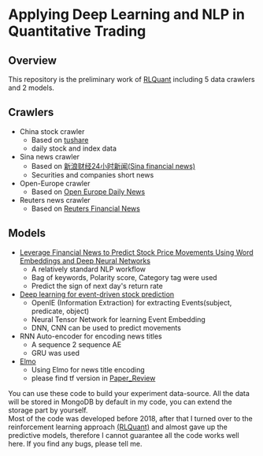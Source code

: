 # Applying Deep Learning and NLP in Quantitative Trading

## Overview

This repository is the preliminary work of [RLQuant](https://github.com/yuriak/RLQuant) including 5 data crawlers and 2 models.  

## Crawlers
- China stock crawler 
    - Based on [tushare](https://github.com/waditu/tushare)
    - daily stock and index data  
- Sina news crawler
    - Based on [新浪财经24小时新闻(Sina financial news)](http://live.sina.com.cn/zt/f/v/finance/globalnews1)
    - Securities and companies short news
- Open-Europe crawler
    - Based on [Open Europe Daily News](https://openeurope.org.uk/today/daily-shakeup/)
- Reuters news crawler
    - Based on [Reuters Financial News](https://mobile.reuters.com/)  

## Models
- [Leverage Financial News to Predict Stock Price Movements Using Word Embeddings and Deep Neural Networks](http://aclweb.org/anthology/N16-1041)  
    - A relatively standard NLP workflow
    - Bag of keywords, Polarity score, Category tag were used
    - Predict the sign of next day's return rate
- [Deep learning for event-driven stock prediction](http://dl.acm.org/citation.cfm?id=2832415.2832572)
    - OpenIE (Information Extraction) for extracting Events(subject, predicate, object)
    - Neural Tensor Network for learning Event Embedding
    - DNN, CNN can be used to predict movements
- RNN Auto-encoder for encoding news titles
    - A sequence 2 sequence AE
    - GRU was used
- [Elmo](https://arxiv.org/abs/1802.05365)
    - Using Elmo for news title encoding
    - please find tf version in [Paper_Review](https://github.com/QuantumAgent/Paper_Review)
    
You can use these code to build your experiment data-source. All the data will be stored in MongoDB by default in my code, you can extend the storage part by yourself.  
Most of the code was developed before 2018, after that I turned over to the reinforcement learning approach [(RLQuant)](https://github.com/yuriak/RLQuant) and almost gave up the predictive models, therefore I cannot guarantee all the code works well here. If you find any bugs, please tell me. 